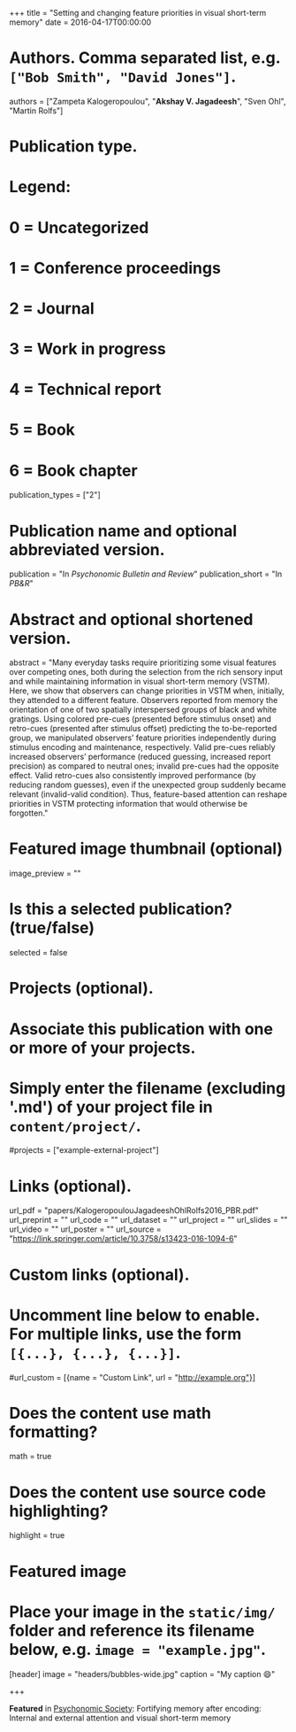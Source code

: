 +++
title = "Setting and changing feature priorities in visual short-term memory"
date = 2016-04-17T00:00:00

# Authors. Comma separated list, e.g. `["Bob Smith", "David Jones"]`.
authors = ["Zampeta Kalogeropoulou", "**Akshay V. Jagadeesh**", "Sven Ohl", "Martin Rolfs"]

# Publication type.
# Legend:
# 0 = Uncategorized
# 1 = Conference proceedings
# 2 = Journal
# 3 = Work in progress
# 4 = Technical report
# 5 = Book
# 6 = Book chapter
publication_types = ["2"]

# Publication name and optional abbreviated version.
publication = "In *Psychonomic Bulletin and Review*"
publication_short = "In *PB&R*"

# Abstract and optional shortened version.
abstract = "Many everyday tasks require prioritizing some visual features over competing ones, both during the selection from the rich sensory input and while maintaining information in visual short-term memory (VSTM). Here, we show that observers can change priorities in VSTM when, initially, they attended to a different feature. Observers reported from memory the orientation of one of two spatially interspersed groups of black and white gratings. Using colored pre-cues (presented before stimulus onset) and retro-cues (presented after stimulus offset) predicting the to-be-reported group, we manipulated observers’ feature priorities independently during stimulus encoding and maintenance, respectively. Valid pre-cues reliably increased observers’ performance (reduced guessing, increased report precision) as compared to neutral ones; invalid pre-cues had the opposite effect. Valid retro-cues also consistently improved performance (by reducing random guesses), even if the unexpected group suddenly became relevant (invalid-valid condition). Thus, feature-based attention can reshape priorities in VSTM protecting information that would otherwise be forgotten."

# Featured image thumbnail (optional)
image_preview = ""

# Is this a selected publication? (true/false)
selected = false

# Projects (optional).
#   Associate this publication with one or more of your projects.
#   Simply enter the filename (excluding '.md') of your project file in `content/project/`.
#projects = ["example-external-project"]

# Links (optional).
url_pdf = "papers/KalogeropoulouJagadeeshOhlRolfs2016_PBR.pdf"
url_preprint = ""
url_code = ""
url_dataset = ""
url_project = ""
url_slides = ""
url_video = ""
url_poster = ""
url_source = "https://link.springer.com/article/10.3758/s13423-016-1094-6"

# Custom links (optional).
#   Uncomment line below to enable. For multiple links, use the form `[{...}, {...}, {...}]`.
#url_custom = [{name = "Custom Link", url = "http://example.org"}]

# Does the content use math formatting?
math = true

# Does the content use source code highlighting?
highlight = true

# Featured image
# Place your image in the `static/img/` folder and reference its filename below, e.g. `image = "example.jpg"`.
[header]
image = "headers/bubbles-wide.jpg"
caption = "My caption :smile:"

+++

**Featured** in [Psychonomic Society](https://featuredcontent.psychonomic.org/fortifying-memory-after-encoding-internal-and-external-attention-and-visual-short-term-memory/): Fortifying memory after encoding: Internal and external attention and visual short-term memory
